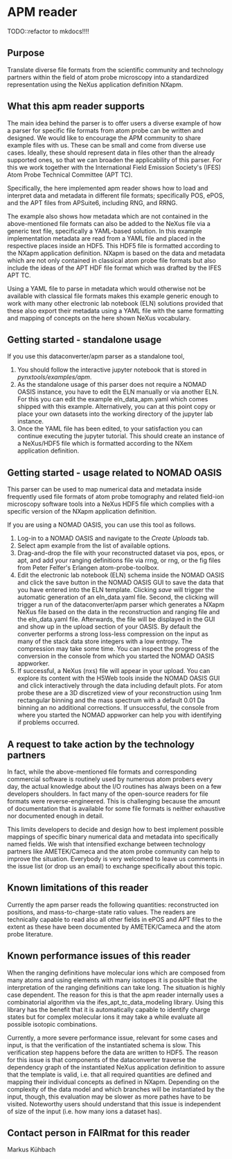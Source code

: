 # APM reader

TODO::refactor to mkdocs!!!!

## Purpose
Translate diverse file formats from the scientific community and technology partners
within the field of atom probe microscopy into a standardized representation using the
NeXus application definition NXapm.

## What this apm reader supports
The main idea behind the parser is to offer users a diverse example of how a parser for
specific file formats from atom probe can be written and designed. We would like to encourage
the APM community to share example files with us. These can be small and come from diverse
use cases. Ideally, these should represent data in files other than the already supported
ones, so that we can broaden the applicability of this parser.
For this we work together with the International Field Emission Society's (IFES)
Atom Probe Technical Committee (APT TC).

Specifically, the here implemented apm reader shows how to load and interpret
data and metadata in different file formats; specifically POS, ePOS, and the APT files
from APSuite6, including RNG, and RRNG.

The example also shows how metadata which are not contained in the above-mentioned file formats
can also be added to the NeXus file via a generic text file, specifically a YAML-based solution.
In this example implementation metadata are read from a YAML file and placed in the
respective places inside an HDF5. This HDF5 file is formatted according to the NXapm
application definition. NXapm is based on the data and metadata which are not only contained
in classical atom probe file formats but also include the ideas of the APT HDF file format
which was drafted by the IFES APT TC.

Using a YAML file to parse in metadata which would otherwise not be available with classical
file formats makes this example generic enough to work with many other electronic lab notebook
(ELN) solutions provided that these also export their metadata using a YAML file with the same
formatting and mapping of concepts on the here shown NeXus vocabulary.

## Getting started - standalone usage
If you use this dataconverter/apm parser as a standalone tool,
1. You should follow the interactive jupyter notebook that is stored in
   *pynxtools/examples/apm*.
2. As the standalone usage of this parser does not require a NOMAD OASIS instance,
   you have to edit the ELN manually or via another ELN. For this you can edit the
   example eln_data_apm.yaml which comes shipped with this example. Alternatively,
   you can at this point copy or place your own datasets into the working directory
   of the jupyter lab instance.
3. Once the YAML file has been edited, to your satisfaction you can continue
   executing the jupyter tutorial. This should create an instance of a NeXus/HDF5 file
   which is formatted according to the NXem application definition.

## Getting started - usage related to NOMAD OASIS
This parser can be used to map numerical data and metadata inside frequently
used file formats of atom probe tomography and related field-ion microscopy
software tools into a NeXus HDF5 file which complies with a specific version
of the NXapm application definition.

If you are using a NOMAD OASIS, you can use this tool as follows.
1. Log-in to a NOMAD OASIS and navigate to the *Create Uploads* tab.
2. Select apm example from the list of available options.
3. Drag-and-drop the file with your reconstructed dataset via pos, epos, or apt,
   and add your ranging definitions file via rrng, or rng, or the fig files from
   Peter Felfer's Erlangen atom-probe-toolbox.
3. Edit the electronic lab notebook (ELN) schema inside the NOMAD OASIS and click the
   save button in the NOMAD OASIS GUI to save the data that you have entered into
   the ELN template. Clicking *save* will trigger the automatic generation
   of an eln_data.yaml file. Second, the clicking will trigger a run of the
   dataconverter/apm parser which generates a NXapm NeXus file based on the data
   in the reconstruction and ranging file and the eln_data.yaml file. Afterwards,
   the file will be displayed in the GUI and show up in the upload section of your OASIS.
   By default the converter performs a strong loss-less compression on the input
   as many of the stack data store integers with a low entropy. The compression may
   take some time. You can inspect the progress of the conversion in the console from
   which you started the NOMAD OASIS appworker.
4. If successful, a NeXus (nxs) file will appear in your upload. You can explore
   its content with the H5Web tools inside the NOMAD OASIS GUI and click interactively
   through the data including default plots. For atom probe these are a 3D discretized
   view of your reconstruction using 1nm rectangular binning and the mass spectrum
   with a default 0.01 Da binning an no additional corrections.
   If unsuccessful, the console from where you started the NOMAD appworker can help
   you with identifying if problems occurred.


## A request to take action by the technology partners
In fact, while the above-mentioned file formats and corresponding commercial software is routinely
used by numerous atom probers every day, the actual knowledge about the I/O routines has always
been on a few developers shoulders. In fact many of the open-source readers for file formats were
reverse-engineered. This is challenging because the amount of documentation that is available
for some file formats is neither exhaustive nor documented enough in detail.

This limits developers to decide and design how to best implement possible mappings of
specific binary numerical data and metadata into specifically named fields. We wish that
intensified exchange between technology partners like AMETEK/Cameca and the atom probe
community can help to improve the situation. Everybody is very welcomed to leave us
comments in the issue list (or drop us an email) to exchange specifically about this topic.

## Known limitations of this reader
Currently the apm parser reads the following quantities: reconstructed ion positions,
and mass-to-charge-state ratio values. The readers are technically capable to read
also all other fields in ePOS and APT files to the extent as these have been
documented by AMETEK/Cameca and the atom probe literature.

## Known performance issues of this reader
When the ranging definitions have molecular ions which are composed from many atoms
and using elements with many isotopes it is possible that the interpretation
of the ranging definitions can take long. The situation is highly case dependent.
The reason for this is that the apm reader internally uses a combinatorial
algorithm via the ifes_apt_tc_data_modeling library. Using this library has the 
benefit that it is automatically capable to identify charge states but for
complex molecular ions it may take a while evaluate all possible isotopic
combinations.

Currently, a more severe performance issue, relevant for some cases and input, is
that the verification of the instantiated schema is slow. This verification step
happens before the data are written to HDF5. The reason for this issue is that
components of the dataconverter traverse the dependency graph of the instantiated
NeXus application definition to assure that the template is valid, i.e. that
all required quantities are defined and mapping their individual concepts as defined
in NXapm. Depending on the complexity of the data model and which branches will be
instantiated by the input, though, this evaluation may be slower
as more pathes have to be visited. Noteworthy users should understand that this
issue is independent of size of the input (i.e. how many ions a dataset has).

## Contact person in FAIRmat for this reader
Markus Kühbach
